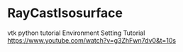 # RayCastIsosurface
 vtk python tutorial Environment Setting Tutorial https://www.youtube.com/watch?v=g3ZhFwn7dv0&t=10s
